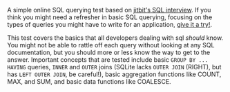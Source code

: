 A simple online SQL querying test based on [jitbit's SQL
interview](http://www.jitbit.com/news/181-jitbits-sql-interview-questions/).  If you think
you might need a refresher in basic SQL querying, focusing on the types of
queries you might have to write for an application, [give it a try!](http://wts.jmoiron.net).

This test covers the basics that all developers dealing with sql *should* know.
You might not be able to rattle off each query without looking at any SQL documentation,
but you should more or less know the way to get to the answer.  Important concepts
that are tested include basic `GROUP BY ... HAVING` queries, `INNER` and `OUTER` joins
(SQLite lacks `OUTER JOIN` (RIGHT), but has `LEFT OUTER JOIN`, be careful!),
basic aggregation functions like COUNT, MAX, and SUM, and basic data functions
like COALESCE.


